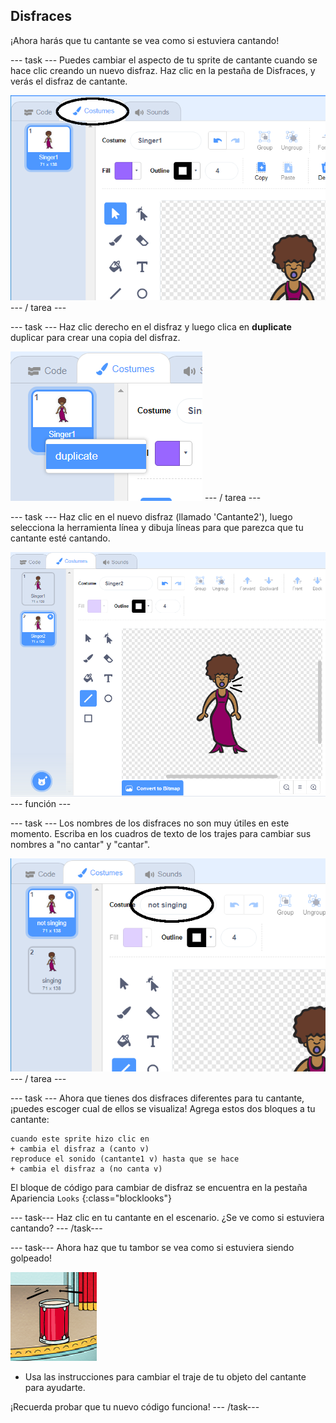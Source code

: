 ## Disfraces

¡Ahora harás que tu cantante se vea como si estuviera cantando!

\--- task \--- Puedes cambiar el aspecto de tu sprite de cantante cuando se hace clic creando un nuevo disfraz. Haz clic en la pestaña de Disfraces, y verás el disfraz de cantante.

![captura de pantalla](images/band-singer-costume-annotated.png) \--- / tarea \---

\--- task \--- Haz clic derecho en el disfraz y luego clica en **duplicate** duplicar para crear una copia del disfraz.

![captura de pantalla](images/band-singer-duplicate.png) \--- / tarea \---

\--- task \--- Haz clic en el nuevo disfraz (llamado 'Cantante2'), luego selecciona la herramienta línea y dibuja líneas para que parezca que tu cantante esté cantando.

![captura de pantalla](images/band-singer-click.png) \--- función \---

\--- task \--- Los nombres de los disfraces no son muy útiles en este momento. Escriba en los cuadros de texto de los trajes para cambiar sus nombres a "no cantar" y "cantar".

![captura de pantalla](images/band-singer-name-annotated.png) \--- / tarea \---

\--- task \--- Ahora que tienes dos disfraces diferentes para tu cantante, ¡puedes escoger cual de ellos se visualiza! Agrega estos dos bloques a tu cantante:

```blocks3
cuando este sprite hizo clic en
+ cambia el disfraz a (canto v)
reproduce el sonido (cantante1 v) hasta que se hace
+ cambia el disfraz a (no canta v)
```

El bloque de código para cambiar de disfraz se encuentra en la pestaña Apariencia `Looks` {:class="blocklooks"}

\--- task\--- Haz clic en tu cantante en el escenario. ¿Se ve como si estuviera cantando? \--- /task\---

\--- task\--- Ahora haz que tu tambor se vea como si estuviera siendo golpeado!

![captura de pantalla](images/band-drum-final.png)

- Usa las instrucciones para cambiar el traje de tu objeto del cantante para ayudarte.

¡Recuerda probar que tu nuevo código funciona! \--- /task\---